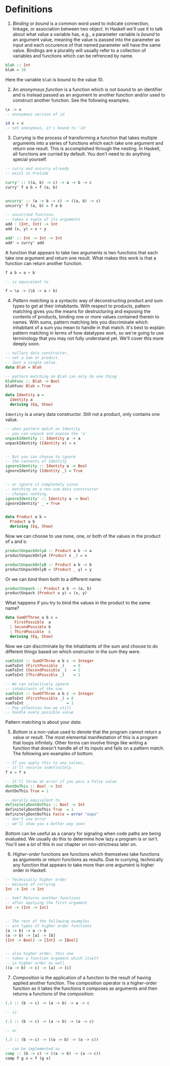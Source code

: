 # Definitions

1. _Binding_ or _bound_ is a common word used to indicate connection, linkage, or association between two object. In Haskell we'll use it to talk about what value a variable has, e.g., a parameter variable is _bound_ to an argument value, meaning the value is passed into the parameter as input and each occurence of that named parameter will have the same value. Bindings are a plurality will usually refer to a collection of variables and functions which can be refrenced by name.

```hs
blah :: Int
blah = 10
```

Here the variable `blah` is bound to the value 10.

2. An _anonymous function_ is a function which is not bound to an identifier and is instead passed as an argument to another function and/or used to construct another function. See the following examples.

```hs
\x -> x
-- anonymous version of id

id x = x
-- not anonymous, it's bound to 'id'
```

3. _Currying_ is the process of transforming a function that takes multiple arguments into a series of functions which each take one argument and return one result. This is accomplished through the nesting. In Haskell, all functions are curried by default. You don't need to do anything special yourself.

```hs
-- curry and uncurry already
-- exist in Prelude

curry' :: ((a, b) -> c) -> a -> b -> c
curry' f a b = f (a, b)


uncurry' :: (a -> b -> c) -> ((a, b) -> c)
uncurry' f (a, b) = f a b

-- uncurried function,
-- takes a tuple of its arguments
add : (Int, Int) -> Int
add (x, y) = x + y

add' :: Int -> Int -> Int
add' = curry' add
```

A function that appears to take two arguments is two functions that each take one argument and return one result. What makes this work is that a function can return another function.

```hs
f a b = a + b

-- is equivalent to

f = \a -> (\b -> a + b)
```

4. _Pattern matching_ is a syntactic way of deconstructing product and sum types to get at their inhabitants. With respect to products, pattern matching gives you the means for destructuring and exposing the contents of products, binding one or more values contained therein to names. With sums, pattern matching lets you discriminate which inhabitant of a sum you mean to handle in that match. It's best to explain pattern matching in terms of how datatypes work, so we're going to use terminology that you may not fully understand yet. We'll cover this more deeply soon.

```hs
-- nullary data constructor,
-- not a sum or product.
-- Just a single value.
data Blah = Blah

-- pattern matching on Blah can only do one thing
blahFunc :: Blah -> Bool
blahFunc Blah = True

data Identity a =
  Identity a
  deriving (Eq, Show)
```

`Identity` is a unary data constructor. Still not a product, only contains one value.

```hs
-- when pattern match on Identity
-- you can unpack and expose the 'a'
unpackIdentity :: Identity a -> a
unpackIdentity (Identity x) = x


-- But you can choose to ignore
-- the contents of Identity
ignoreIdentity :: Identity a -> Bool
ignoreIdentity (Identity _) = True


-- or ignore it completely since
-- matching on a non-sum data constructor
-- changes nothing.
ignoreIdentity' :: Identity a -> Bool
ignoreIdentity' _ = True


data Product a b =
  Product a b
  deriving (Eq, Show)
```

Now we can choose to use none, one, or both of the values in the product of `a` and `b`:

```hs
productUnpackOnlyA :: Product a b -> a
productUnpackOnlyA (Product x _) = x

productUnpackOnlyB :: Product a b -> b
productUnpackOnlyB = (Product _ y) = y
```

Or we can bind them both to a different name:

```hs
productUnpack :: Product a b -> (a, b)
productUnpack (Product x y) = (x, y)
```

What happens if you try to bind the values in the product to the same name?

```hs
data SumOfThree a b c =
    FirstPossible  a
  | SecondPossible b
  | ThirdPossible  c
  deriving (Eq, Show)
```

Now we can discriminate by the inhabitants of the sum and choose to do different things based on which onstructor in the sum they were.

```hs
sumToInt :: SumOfThree a b c -> Integer
sumToInt (FirstPossible _)    = 0
sumToInt (SecondPossible _)   = 1
sumToInt (ThirdPossible _)    = 2

-- We can selectively ignore
-- inhabitants of the sum
sumToInt :: SumOfThree a b c -> Integer
sumToInt (FirstPossible _) = 0
sumToInt _                 = 1
-- Pay attention how we still
-- handle every possible value
```

Pattern matching is about your _data_.

5. _Bottom_ is a non-value used to denote that the program cannot return a value or result. The most elemental manifestation of this is a program that loops infinitely. Other forms can involve things like writing a function that doesn't handle all of its inputs and fails on a pattern match. The following are examples of bottom:

```hs
-- If you apply this to any values,
-- it'll recurse indefinitely.
f x = f x

-- It'll throw an error if you pass a False value
dontDoThis :: Bool -> Int
dontDoThis True = 1

-- morally equivalent to
definitelyDontDoThis :: Bool -> Int
definitelyDontDoThis True  = 1
definitelyDontDoThis Fasle = error "oops"
-- don't use error
-- we'll show you a better way soon
```

Bottom can be useful as a canary for signaling when code paths are being evaluated. We usually do this to determine how lazy a program is or isn't. You'll see a _lot_ of this in our chapter on non-strictness later on.

6. _Higher-order_ functions are functions which themselves take functions as arguments or return functions as results. Due to currying, technically any function that appears to take more than one argument is higher order in Haskell.

```hs
-- Technically higher order
-- because of currying
Int -> Int -> Int

-- See? Returns another functions
-- after applying the first argument
Int -> (Int -> Int)


-- The rest of the following examples
-- are types of higher order functions
(a -> b) -> a -> b
(a -> b) -> [a] -> [b]
(Int -> Bool) -> [Int] -> [Bool]


-- also higher order, this one
-- takes a function argument which itself
-- is higher order as well.
((a -> b) -> c) -> [a] -> [c]
```

7. _Composition_ is the application of a function to the result of having applied another function. The composition operator is a higher-order function as it takes the functions it composes as arguments and then returns a functions of the composition:

```hs
(.) :: (b -> c) -> (a -> b) -> a -> c

-- is

(.) :: (b -> c) -> (a -> b) -> (a -> c)

-- or

(.) :: (b -> c) -> ((a -> b) -> (a -> c))

-- can be implemented as
comp :: (b -> c) -> ((a -> b) -> (a -> c))
comp f g x = f (g x)
```
